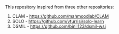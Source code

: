 This repository inspired from three other repositories:
1. CLAM - https://github.com/mahmoodlab/CLAM
2. SOLO - https://github.com/vturrisi/solo-learn
3. DSMIL - https://github.com/binli123/dsmil-wsi
